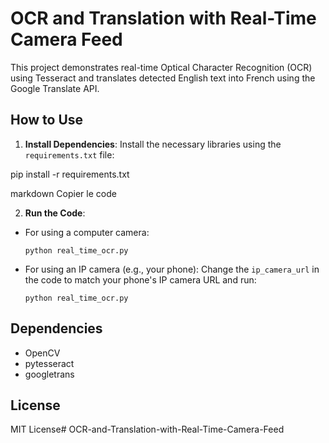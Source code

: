 # OCR and Translation with Real-Time Camera Feed



This project demonstrates real-time Optical Character Recognition (OCR) using Tesseract and translates detected English text into French using the Google Translate API.



## How to Use



1. **Install Dependencies**: Install the necessary libraries using the `requirements.txt` file:

pip install -r requirements.txt

markdown
Copier le code

2. **Run the Code**:
- For using a computer camera:
  ```
  python real_time_ocr.py
  ```
- For using an IP camera (e.g., your phone):
  Change the `ip_camera_url` in the code to match your phone's IP camera URL and run:
  ```
  python real_time_ocr.py
  ```

## Dependencies
- OpenCV
- pytesseract
- googletrans

## License
MIT License#   O C R - a n d - T r a n s l a t i o n - w i t h - R e a l - T i m e - C a m e r a - F e e d  
 